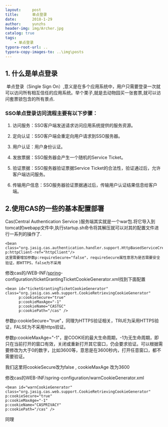 ```yaml
---
layout:     post
title:      单点登录
date:       2018-1-29
author:     yunzhs
header-img: img/Archer.jpg
catalog: true
tags:
    - 单点登录
typora-root-url: ..
typora-copy-images-to: ..\img\posts
---
```


## 1. 什么是单点登录

​	单点登录（Single Sign On）,意义是在多个应用系统中，用户只需要登录一次就可以访问所有相互信任的应用系统。举个栗子,就是去动物园买一张套票,就可以访问套票锁包含的所有景点.

### SSO单点登录访问流程主要有以下步骤：

1. 访问服务：SSO客户端发送请求访问应用系统提供的服务资源。


2. 定向认证：SSO客户端会重定向用户请求到SSO服务器。

3. 用户认证：用户身份认证。

4. 发放票据：SSO服务器会产生一个随机的Service Ticket。

5. 验证票据：SSO服务器验证票据Service Ticket的合法性，验证通过后，允许客户端访问服务。

6. 传输用户信息：SSO服务器验证票据通过后，传输用户认证结果信息给客户端。 


## 2.使用CAS的一些的基本配置部署

Cas(Central Authentication Service )服务端其实就是一个war包.将它导入到tomcat的webapp文件中,执行startup.sh命令将其解压就可以对其的配置文件进行一系列的操作了.

```
<bean class="org.jasig.cas.authentication.handler.support.HttpBasedServiceCredentialsAuthenticationHandler"
p:httpClient-ref="httpClient"/>
这里需要增加参数p:requireSecure="false"，requireSecure属性意思为是否需要安全验证，即HTTPS，false为不采用
```

修改cas的/WEB-INF/[spring](http://lib.csdn.net/base/javaee)-configuration/ticketGrantingTicketCookieGenerator.xml找到下面配置

```
<bean id="ticketGrantingTicketCookieGenerator" class="org.jasig.cas.web.support.CookieRetrievingCookieGenerator"
      p:cookieSecure="true"
      p:cookieMaxAge="-1"
      p:cookieName="CASTGC"
      p:cookiePath="/cas" />
```

参数p:cookieSecure="true"，同理为HTTPS验证相关，TRUE为采用HTTPS验证，FALSE为不采用https验证。

参数p:cookieMaxAge="-1"，是COOKIE的最大生命周期，-1为无生命周期，即只在当前打开的窗口有效，关闭或重新打开其它窗口，仍会要求验证。可以根据需要修改为大于0的数字，比如3600等，意思是在3600秒内，打开任意窗口，都不需要验证。

我们这里将cookieSecure改为false ,  cookieMaxAge 改为3600



修改cas的WEB-INF/spring-configuration/warnCookieGenerator.xml

```
<bean id="warnCookieGenerator" class="org.jasig.cas.web.support.CookieRetrievingCookieGenerator"
p:cookieSecure="true"
p:cookieMaxAge="-1"
p:cookieName="CASPRIVACY"
p:cookiePath="/cas" />
```

同理